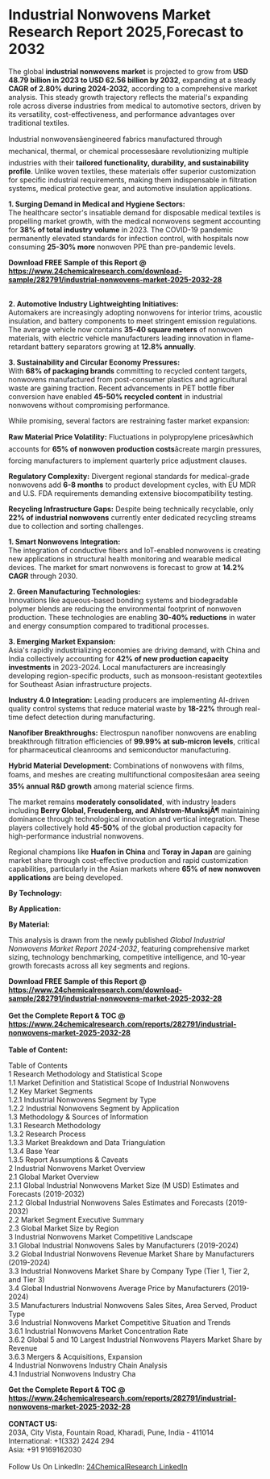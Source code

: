 <h1>Industrial Nonwovens Market Research Report 2025,Forecast to 2032</h1><p>The global <strong>industrial nonwovens market</strong> is projected to grow from <strong>USD 48.79 billion in 2023 to USD 62.56 billion by 2032</strong>, expanding at a steady <strong>CAGR of 2.80% during 2024-2032</strong>, according to a comprehensive market analysis. This steady growth trajectory reflects the material's expanding role across diverse industries from medical to automotive sectors, driven by its versatility, cost-effectiveness, and performance advantages over traditional textiles.</p><p>Industrial nonwovensâengineered fabrics manufactured through mechanical, thermal, or chemical processesâare revolutionizing multiple industries with their <strong>tailored functionality, durability, and sustainability profile</strong>. Unlike woven textiles, these materials offer superior customization for specific industrial requirements, making them indispensable in filtration systems, medical protective gear, and automotive insulation applications.</p><p><strong>1. Surging Demand in Medical and Hygiene Sectors:</strong><br>
The healthcare sector's insatiable demand for disposable medical textiles is propelling market growth, with the medical nonwovens segment accounting for <strong>38% of total industry volume</strong> in 2023. The COVID-19 pandemic permanently elevated standards for infection control, with hospitals now consuming <strong>25-30% more</strong> nonwoven PPE than pre-pandemic levels.</p><div><b>Download FREE Sample of this Report @ 
            <a href="https://www.24chemicalresearch.com/download-sample/282791/industrial-nonwovens-market-2025-2032-28">
            https://www.24chemicalresearch.com/download-sample/282791/industrial-nonwovens-market-2025-2032-28</a></b></div><br><p><strong>2. Automotive Industry Lightweighting Initiatives:</strong><br>
Automakers are increasingly adopting nonwovens for interior trims, acoustic insulation, and battery components to meet stringent emission regulations. The average vehicle now contains <strong>35-40 square meters</strong> of nonwoven materials, with electric vehicle manufacturers leading innovation in flame-retardant battery separators growing at <strong>12.8% annually</strong>.</p><p><strong>3. Sustainability and Circular Economy Pressures:</strong><br>
With <strong>68% of packaging brands</strong> committing to recycled content targets, nonwovens manufactured from post-consumer plastics and agricultural waste are gaining traction. Recent advancements in PET bottle fiber conversion have enabled <strong>45-50% recycled content</strong> in industrial nonwovens without compromising performance.</p><p>While promising, several factors are restraining faster market expansion:</p><p><strong>Raw Material Price Volatility:</strong> Fluctuations in polypropylene pricesâwhich accounts for <strong>65% of nonwoven production costs</strong>âcreate margin pressures, forcing manufacturers to implement quarterly price adjustment clauses.</p><p><strong>Regulatory Complexity:</strong> Divergent regional standards for medical-grade nonwovens add <strong>6-8 months</strong> to product development cycles, with EU MDR and U.S. FDA requirements demanding extensive biocompatibility testing.</p><p><strong>Recycling Infrastructure Gaps:</strong> Despite being technically recyclable, only <strong>22% of industrial nonwovens</strong> currently enter dedicated recycling streams due to collection and sorting challenges.</p><p><strong>1. Smart Nonwovens Integration:</strong><br>
The integration of conductive fibers and IoT-enabled nonwovens is creating new applications in structural health monitoring and wearable medical devices. The market for smart nonwovens is forecast to grow at <strong>14.2% CAGR</strong> through 2030.</p><p><strong>2. Green Manufacturing Technologies:</strong><br>
Innovations like aqueous-based bonding systems and biodegradable polymer blends are reducing the environmental footprint of nonwoven production. These technologies are enabling <strong>30-40% reductions</strong> in water and energy consumption compared to traditional processes.</p><p><strong>3. Emerging Market Expansion:</strong><br>
Asia's rapidly industrializing economies are driving demand, with China and India collectively accounting for <strong>42% of new production capacity investments</strong> in 2023-2024. Local manufacturers are increasingly developing region-specific products, such as monsoon-resistant geotextiles for Southeast Asian infrastructure projects.</p><p><strong>Industry 4.0 Integration:</strong> Leading producers are implementing AI-driven quality control systems that reduce material waste by <strong>18-22%</strong> through real-time defect detection during manufacturing.</p><p><strong>Nanofiber Breakthroughs:</strong> Electrospun nanofiber nonwovens are enabling breakthrough filtration efficiencies of <strong>99.99% at sub-micron levels</strong>, critical for pharmaceutical cleanrooms and semiconductor manufacturing.</p><p><strong>Hybrid Material Development:</strong> Combinations of nonwovens with films, foams, and meshes are creating multifunctional compositesâan area seeing <strong>35% annual R&amp;D growth</strong> among material science firms.</p><p>The market remains <strong>moderately consolidated</strong>, with industry leaders including <strong>Berry Global, Freudenberg, and Ahlstrom-MunksjÃ¶</strong> maintaining dominance through technological innovation and vertical integration. These players collectively hold <strong>45-50%</strong> of the global production capacity for high-performance industrial nonwovens.</p><p>Regional champions like <strong>Huafon in China</strong> and <strong>Toray in Japan</strong> are gaining market share through cost-effective production and rapid customization capabilities, particularly in the Asian markets where <strong>65% of new nonwoven applications</strong> are being developed.</p><p><strong>By Technology:</strong></p><p><strong>By Application:</strong></p><p><strong>By Material:</strong></p><p>This analysis is drawn from the newly published <em>Global Industrial Nonwovens Market Report 2024-2032</em>, featuring comprehensive market sizing, technology benchmarking, competitive intelligence, and 10-year growth forecasts across all key segments and regions.</p><div><b>Download FREE Sample of this Report @ 
            <a href="https://www.24chemicalresearch.com/download-sample/282791/industrial-nonwovens-market-2025-2032-28">
            https://www.24chemicalresearch.com/download-sample/282791/industrial-nonwovens-market-2025-2032-28</a></b></div><br><div><b>Get the Complete Report & TOC @ 
            <a href="https://www.24chemicalresearch.com/reports/282791/industrial-nonwovens-market-2025-2032-28">
            https://www.24chemicalresearch.com/reports/282791/industrial-nonwovens-market-2025-2032-28</a></b></div><br>
            <b>Table of Content:</b><p>Table of Contents<br />
1 Research Methodology and Statistical Scope<br />
1.1 Market Definition and Statistical Scope of Industrial Nonwovens<br />
1.2 Key Market Segments<br />
1.2.1 Industrial Nonwovens Segment by Type<br />
1.2.2 Industrial Nonwovens Segment by Application<br />
1.3 Methodology & Sources of Information<br />
1.3.1 Research Methodology<br />
1.3.2 Research Process<br />
1.3.3 Market Breakdown and Data Triangulation<br />
1.3.4 Base Year<br />
1.3.5 Report Assumptions & Caveats<br />
2 Industrial Nonwovens Market Overview<br />
2.1 Global Market Overview<br />
2.1.1 Global Industrial Nonwovens Market Size (M USD) Estimates and Forecasts (2019-2032)<br />
2.1.2 Global Industrial Nonwovens Sales Estimates and Forecasts (2019-2032)<br />
2.2 Market Segment Executive Summary<br />
2.3 Global Market Size by Region<br />
3 Industrial Nonwovens Market Competitive Landscape<br />
3.1 Global Industrial Nonwovens Sales by Manufacturers (2019-2024)<br />
3.2 Global Industrial Nonwovens Revenue Market Share by Manufacturers (2019-2024)<br />
3.3 Industrial Nonwovens Market Share by Company Type (Tier 1, Tier 2, and Tier 3)<br />
3.4 Global Industrial Nonwovens Average Price by Manufacturers (2019-2024)<br />
3.5 Manufacturers Industrial Nonwovens Sales Sites, Area Served, Product Type<br />
3.6 Industrial Nonwovens Market Competitive Situation and Trends<br />
3.6.1 Industrial Nonwovens Market Concentration Rate<br />
3.6.2 Global 5 and 10 Largest Industrial Nonwovens Players Market Share by Revenue<br />
3.6.3 Mergers & Acquisitions, Expansion<br />
4 Industrial Nonwovens Industry Chain Analysis<br />
4.1 Industrial Nonwovens Industry Cha</p><div><b>Get the Complete Report & TOC @ 
            <a href="https://www.24chemicalresearch.com/reports/282791/industrial-nonwovens-market-2025-2032-28">
            https://www.24chemicalresearch.com/reports/282791/industrial-nonwovens-market-2025-2032-28</a></b></div><br><b>CONTACT US:</b><br>
            203A, City Vista, Fountain Road, Kharadi, Pune, India - 411014<br>
            International: +1(332) 2424 294<br>
            Asia: +91 9169162030 <br><br>
            Follow Us On LinkedIn: <a href="https://www.linkedin.com/company/24chemicalresearch/">24ChemicalResearch LinkedIn</a>